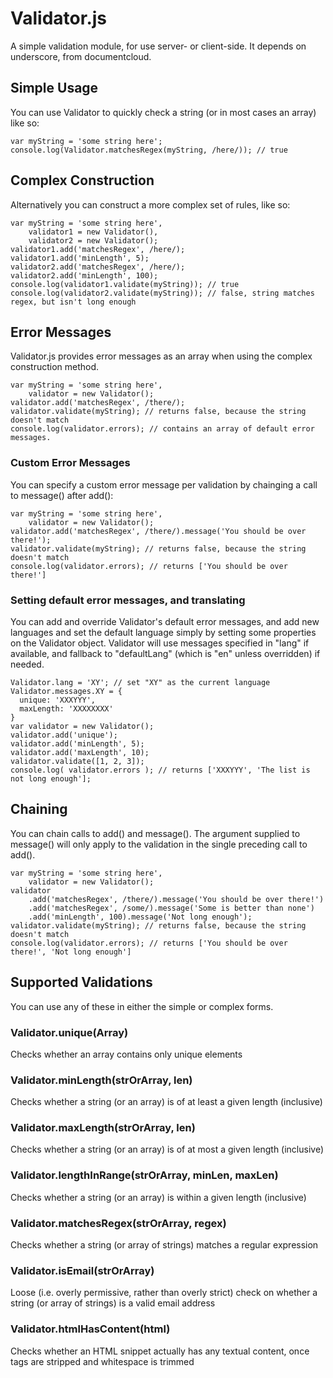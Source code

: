 Validator.js
============

A simple validation module, for use server- or client-side.  It depends on underscore, from documentcloud.

Simple Usage
-----------
You can use Validator to quickly check a string (or in most cases an array) like so:

    var myString = 'some string here';
    console.log(Validator.matchesRegex(myString, /here/)); // true

Complex Construction
--------------------
Alternatively you can construct a more complex set of rules, like so:

    var myString = 'some string here',
        validator1 = new Validator(),
        validator2 = new Validator();
    validator1.add('matchesRegex', /here/);
    validator1.add('minLength', 5);
    validator2.add('matchesRegex', /here/);
    validator2.add('minLength', 100);
    console.log(validator1.validate(myString)); // true
    console.log(validator2.validate(myString)); // false, string matches regex, but isn't long enough

Error Messages
---------------------
Validator.js provides error messages as an array when using the complex construction method.

    var myString = 'some string here',
        validator = new Validator();
    validator.add('matchesRegex', /there/);
    validator.validate(myString); // returns false, because the string doesn't match
    console.log(validator.errors); // contains an array of default error messages.

### Custom Error Messages
You can specify a custom error message per validation by chainging a call to message() after add():

    var myString = 'some string here',
        validator = new Validator();
    validator.add('matchesRegex', /there/).message('You should be over there!');
    validator.validate(myString); // returns false, because the string doesn't match
    console.log(validator.errors); // returns ['You should be over there!']

### Setting default error messages, and translating

You can add and override Validator's default error messages, and add new languages and set the default language simply
by setting some properties on the Validator object.  Validator will use messages specified in "lang" if available, and
fallback to "defaultLang" (which is "en" unless overridden) if needed.

    Validator.lang = 'XY'; // set "XY" as the current language
    Validator.messages.XY = {
      unique: 'XXXYYY',
      maxLength: 'XXXXXXXX'
    }
    var validator = new Validator();
    validator.add('unique');
    validator.add('minLength', 5);
    validator.add('maxLength', 10);
    validator.validate([1, 2, 3]);
    console.log( validator.errors ); // returns ['XXXYYY', 'The list is not long enough'];

Chaining
--------
You can chain calls to add() and message().  The argument supplied to message() will only apply to the validation in the
single preceding call to add().

    var myString = 'some string here',
        validator = new Validator();
    validator
        .add('matchesRegex', /there/).message('You should be over there!')
        .add('matchesRegex', /some/).message('Some is better than none')
        .add('minLength', 100).message('Not long enough');
    validator.validate(myString); // returns false, because the string doesn't match
    console.log(validator.errors); // returns ['You should be over there!', 'Not long enough']

Supported Validations
---------------------
You can use any of these in either the simple or complex forms.

### Validator.unique(Array)

Checks whether an array contains only unique elements

### Validator.minLength(strOrArray, len)

Checks whether a string (or an array) is of at least a given length (inclusive)

### Validator.maxLength(strOrArray, len)

Checks whether a string (or an array) is of at most a given length (inclusive)

### Validator.lengthInRange(strOrArray, minLen, maxLen)

Checks whether a string (or an array) is within a given length (inclusive)

### Validator.matchesRegex(strOrArray, regex)

Checks whether a string (or array of strings) matches a regular expression

### Validator.isEmail(strOrArray)

Loose (i.e. overly permissive, rather than overly strict) check on whether a string (or array of strings) is a valid email address

### Validator.htmlHasContent(html)

Checks whether an HTML snippet actually has any textual content, once tags are stripped and whitespace is trimmed
